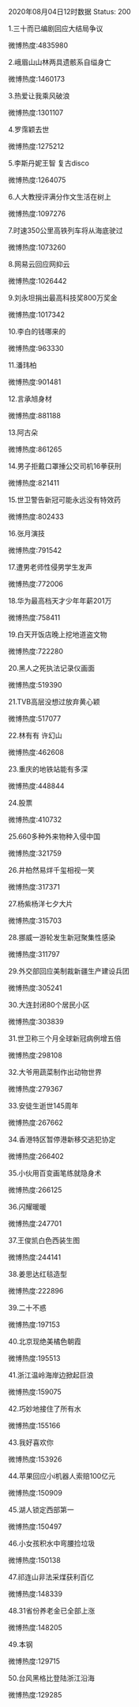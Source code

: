 2020年08月04日12时数据
Status: 200

1.三十而已编剧回应大结局争议

微博热度:4835980

2.峨眉山山林两具遗骸系自缢身亡

微博热度:1460173

3.热爱让我乘风破浪

微博热度:1301107

4.罗霈颖去世

微博热度:1275212

5.李斯丹妮王智 复古disco

微博热度:1264075

6.人大教授评满分作文生活在树上

微博热度:1097276

7.时速350公里高铁列车将从海底驶过

微博热度:1073260

8.网易云回应网抑云

微博热度:1026442

9.刘永坦捐出最高科技奖800万奖金

微博热度:1017342

10.李白的钱哪来的

微博热度:963330

11.潘玮柏

微博热度:901481

12.言承旭身材

微博热度:881188

13.阿古朵

微博热度:861265

14.男子拒戴口罩捶公交司机16拳获刑

微博热度:821411

15.世卫警告新冠可能永远没有特效药

微博热度:802433

16.张月演技

微博热度:791542

17.遭男老师性侵男学生发声

微博热度:772006

18.华为最高档天才少年年薪201万

微博热度:758411

19.白天开饭店晚上挖地道盗文物

微博热度:722280

20.黑人之死执法记录仪画面

微博热度:519390

21.TVB高层没想过放弃黄心颖

微博热度:517077

22.林有有 许幻山

微博热度:462608

23.重庆的地铁站能有多深

微博热度:448844

24.股票

微博热度:410732

25.660多种外来物种入侵中国

微博热度:321759

26.井柏然易烊千玺相视一笑

微博热度:317371

27.杨紫杨洋七夕大片

微博热度:315703

28.挪威一游轮发生新冠聚集性感染

微博热度:311797

29.外交部回应美制裁新疆生产建设兵团

微博热度:305241

30.大连封闭80个居民小区

微博热度:303839

31.世卫称三个月全球新冠病例增五倍

微博热度:298108

32.大爷用蔬菜制作出动物世界

微博热度:279367

33.安徒生逝世145周年

微博热度:267662

34.香港特区暂停港新移交逃犯协定

微博热度:266402

35.小伙用百变画笔练就隐身术

微博热度:266125

36.闪耀暖暖

微博热度:247701

37.王俊凯白色西装生图

微博热度:244141

38.姜思达红毯造型

微博热度:222896

39.二十不惑

微博热度:197153

40.北京现绝美橘色朝霞

微博热度:195513

41.浙江温岭海岸边掀起巨浪

微博热度:159075

42.巧妙地接住了所有水

微博热度:155166

43.我好喜欢你

微博热度:153926

44.苹果回应小i机器人索赔100亿元

微博热度:150909

45.湖人锁定西部第一

微博热度:150497

46.小女孩积水中弯腰捡垃圾

微博热度:150138

47.祁连山非法采煤获利百亿

微博热度:148339

48.31省份养老金已全部上涨

微博热度:148205

49.本钢

微博热度:129715

50.台风黑格比登陆浙江沿海

微博热度:129285

